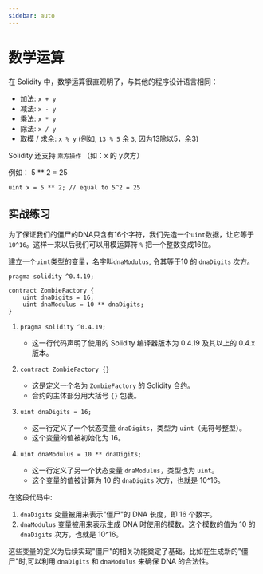 ```yaml
---
sidebar: auto
---
```


# 数学运算

在 Solidity 中，数学运算很直观明了，与其他的程序设计语言相同：
- 加法: `x + y`
- 减法: `x - y`
- 乘法: `x * y`
- 除法: `x / y`
- 取模 / 求余: `x % y` (例如, `13 % 5` 余 `3`, 因为13除以5，余3)

Solidity 还支持 `乘方操作` （如：x 的 y次方） 

例如： 5 ** 2 = 25

```solidity
uint x = 5 ** 2; // equal to 5^2 = 25
```

## 实战练习
为了保证我们的僵尸的DNA只含有16个字符，我们先造一个`uint`数据，让它等于`10^16`。这样一来以后我们可以用模运算符 `%` 把一个整数变成16位。

建立一个`uint`类型的变量，名字叫`dnaModulus`, 令其等于10 的 `dnaDigits` 次方。

```solidity
pragma solidity ^0.4.19;

contract ZombieFactory {
    uint dnaDigits = 16;
    uint dnaModulus = 10 ** dnaDigits;
}
```

1. `pragma solidity ^0.4.19;`
   - 这一行代码声明了使用的 Solidity 编译器版本为 0.4.19 及其以上的 0.4.x 版本。

2. `contract ZombieFactory {}`
   - 这是定义一个名为 `ZombieFactory` 的 Solidity 合约。
   - 合约的主体部分用大括号 `{}` 包裹。

3. `uint dnaDigits = 16;`
   - 这一行定义了一个状态变量 `dnaDigits`，类型为 `uint`（无符号整型）。
   - 这个变量的值被初始化为 16。

4. `uint dnaModulus = 10 ** dnaDigits;`
   - 这一行定义了另一个状态变量 `dnaModulus`，类型也为 `uint`。
   - 这个变量的值被计算为 10 的 `dnaDigits` 次方，也就是 10^16。

在这段代码中:

1. `dnaDigits` 变量被用来表示"僵尸"的 DNA 长度，即 16 个数字。
2. `dnaModulus` 变量被用来表示生成 DNA 时使用的模数。这个模数的值为 10 的 `dnaDigits` 次方，也就是 10^16。

这些变量的定义为后续实现"僵尸"的相关功能奠定了基础。比如在生成新的"僵尸"时,可以利用 `dnaDigits` 和 `dnaModulus` 来确保 DNA 的合法性。